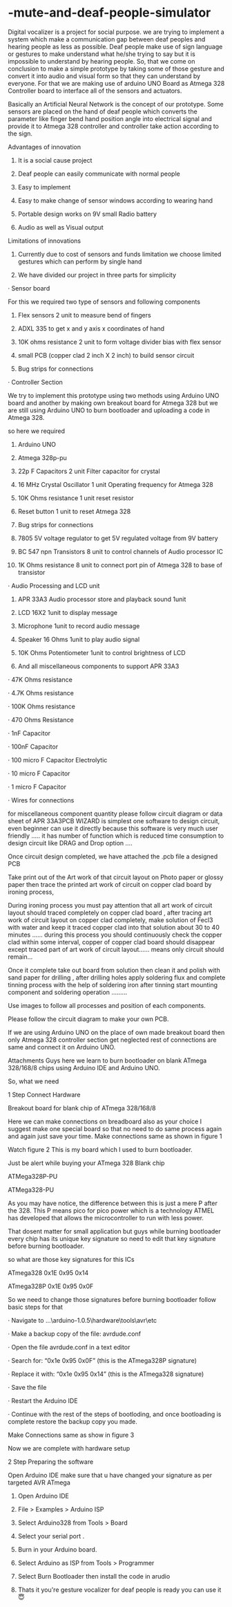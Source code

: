 # -mute-and-deaf-people-simulator
Digital vocalizer is a project for social purpose. we are trying to implement a system which make a communication gap between deaf peoples and hearing people as less as possible. Deaf people make use of sign language or gestures to make understand what he/she trying to say but it is impossible to understand by hearing people. So, that we come on conclusion to make a simple prototype by taking some of those gesture and convert it into audio and visual form so that they can understand by everyone. For that we are making use of arduino UNO Board as Atmega 328 Controller board to interface all of the sensors and actuators.

Basically an Artificial Neural Network is the concept of our prototype. Some sensors are placed on the hand of deaf people which converts the parameter like finger bend hand position angle into electrical signal and provide it to Atmega 328 controller and controller take action according to the sign.

Advantages of innovation

1. It is a social cause project

2. Deaf people can easily communicate with normal people

3. Easy to implement

4. Easy to make change of sensor windows according to wearing hand

5. Portable design works on 9V small Radio battery

6. Audio as well as Visual output

Limitations of innovations

1. Currently due to cost of sensors and funds limitation we choose limited gestures which can perform by single hand

2. We have divided our project in three parts for simplicity

· Sensor board

For this we required two type of sensors and following components

1. Flex sensors 2 unit to measure bend of fingers

2. ADXL 335 to get x and y axis x coordinates of hand

3. 10K ohms resistance 2 unit to form voltage divider bias with flex sensor

4. small PCB (copper clad 2 inch X 2 inch) to build sensor circuit

5. Bug strips for connections

· Controller Section

We try to implement this prototype using two methods using Arduino UNO board and another by making own breakout board for Atmega 328 but we are still using Arduino UNO to burn bootloader and uploading a code in Atmega 328.

so here we required

1. Arduino UNO

2. Atmega 328p-pu

3. 22p F Capacitors 2 unit Filter capacitor for crystal

4. 16 MHz Crystal Oscillator 1 unit Operating frequency for Atmega 328

5. 10K Ohms resistance 1 unit reset resistor

6. Reset button 1 unit to reset Atmega 328

7. Bug strips for connections

8. 7805 5V voltage regulator to get 5V regulated voltage from 9V battery

9. BC 547 npn Transistors 8 unit to control channels of Audio processor IC

10. 1K Ohms resistance 8 unit to connect port pin of Atmega 328 to base of transistor

· Audio Processing and LCD unit

1. APR 33A3 Audio processor store and playback sound 1unit

2. LCD 16X2 1unit to display message

3. Microphone 1unit to record audio message

4. Speaker 16 Ohms 1unit to play audio signal

5. 10K Ohms Potentiometer 1unit to control brightness of LCD

6. And all miscellaneous components to support APR 33A3

· 47K Ohms resistance

· 4.7K Ohms resistance

· 100K Ohms resistance

· 470 Ohms Resistance

· 1nF Capacitor

· 100nF Capacitor

· 100 micro F Capacitor Electrolytic

· 10 micro F Capacitor

· 1 micro F Capacitor

· Wires for connections

for miscellaneous component quantity please follow circuit diagram or data sheet of APR 33A3PCB WIZARD is simplest one software to design circuit, even beginner can use it directly because this software is very much user friendly ..... it has number of function which is reduced time consumption to design circuit like DRAG and Drop option ....

Once circuit design completed, we have attached the .pcb file a designed PCB

Take print out of the Art work of that circuit layout on Photo paper or glossy paper then trace the printed art work of circuit on copper clad board by ironing process,

During ironing process you must pay attention that all art work of circuit layout should traced completely on copper clad board , after tracing art work of circuit layout on copper clad completely, make solution of Fecl3 with water and keep it traced copper clad into that solution about 30 to 40 minutes ...... during this process you should continuously check the copper clad within some interval, copper of copper clad board should disappear except traced part of art work of circuit layout...... means only circuit should remain...

Once it complete take out board from solution then clean it and polish with sand paper for drilling , after drilling holes apply soldering flux and complete tinning process with the help of soldering iron after tinning start mounting component and soldering operation .........

Use images to follow all processes and position of each components.

Please follow the circuit diagram to make your own PCB.

If we are using Arduino UNO on the place of own made breakout board then only Atmega 328 controller section get neglected rest of connections are same and connect it on Arduino UNO.

Attachments
Guys here we learn to burn bootloader on blank ATmega 328/168/8 chips using Arduino IDE and Arduino UNO.

So, what we need

1 Step Connect Hardware

Breakout board for blank chip of ATmega 328/168/8

Here we can make connections on breadboard also as your choice I suggest make one special board so that no need to do same process again and again just save your time. Make connections same as shown in figure 1

Watch figure 2 This is my board which I used to burn bootloader.

Just be alert while buying your ATmega 328 Blank chip

ATMega328P-PU

ATMega328-PU

As you may have notice, the difference between this is just a mere P after the 328. This P means pico for pico power which is a technology ATMEL has developed that allows the microcontroller to run with less power.

That dosent matter for small application but guys while burning bootloader every chip has its unique key signature so need to edit that key signature before burning bootloader.

so what are those key signatures for this ICs

ATmega328 0x1E 0x95 0x14

ATmega328P 0x1E 0x95 0x0F

So we need to change those signatures before burning bootloader follow basic steps for that

· Navigate to ...\arduino-1.0.5\hardware\tools\avr\etc

· Make a backup copy of the file: avrdude.conf

· Open the file avrdude.conf in a text editor

· Search for: “0x1e 0x95 0x0F” (this is the ATmega328P signature)

· Replace it with: “0x1e 0x95 0x14” (this is the ATmega328 signature)

· Save the file

· Restart the Arduino IDE

· Continue with the rest of the steps of bootloding, and once bootloading is complete restore the backup copy you made.

Make Connections same as show in figure 3

Now we are complete with hardware setup

2 Step Preparing the software

Open Arduino IDE make sure that u have changed your signature as per targeted AVR ATmega

1. Open Arduino IDE

2. File > Examples > Arduino ISP

3. Select Arduino328 from Tools > Board

4. Select your serial port .

5. Burn in your Arduino board.

6. Select Arduino as ISP from Tools > Programmer

7. Select Burn Bootloader then install the code in arudio

8. Thats it you're gesture vocalizer for deaf people is ready you can use it 😇
